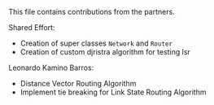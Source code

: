 This file contains contributions from the partners.

Shared Effort:
- Creation of super classes `Network` and `Router`
- Creation of custom djristra algorithm for testing lsr

Leonardo Kamino Barros:
- Distance Vector Routing Algorithm
- Implement tie breaking for Link State Routing Algorithm
